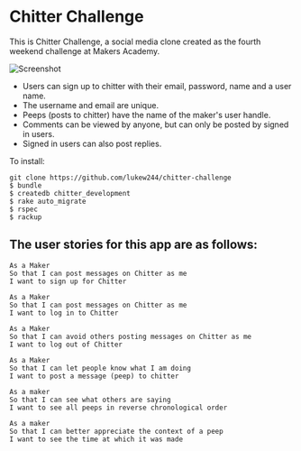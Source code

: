 Chitter Challenge
=================

This is Chitter Challenge, a social media clone created as the fourth weekend challenge at Makers Academy.

![Screenshot](https://www.dropbox.com/s/e9z0iuuhqnhbo9r/app.png?dl=0)

* Users can sign up to chitter with their email, password, name and a user name.
* The username and email are unique.
* Peeps (posts to chitter) have the name of the maker's user handle.
* Comments can be viewed by anyone, but can only be posted by signed in users.
* Signed in users can also post replies.

To install:

```
git clone https://github.com/lukew244/chitter-challenge
$ bundle
$ createdb chitter_development
$ rake auto_migrate
$ rspec
$ rackup

```


The user stories for this app are as follows:
-------

```
As a Maker
So that I can post messages on Chitter as me
I want to sign up for Chitter

As a Maker
So that I can post messages on Chitter as me
I want to log in to Chitter

As a Maker
So that I can avoid others posting messages on Chitter as me
I want to log out of Chitter

As a Maker
So that I can let people know what I am doing  
I want to post a message (peep) to chitter

As a maker
So that I can see what others are saying  
I want to see all peeps in reverse chronological order

As a maker
So that I can better appreciate the context of a peep
I want to see the time at which it was made
```
